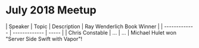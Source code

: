 # July 2018 Meetup

| Speaker | Topic | Description  | Ray Wenderlich Book Winner |
| ------------- | ------------- | ----- |
| Chris Constable | ... | ... | Michael Hulet won "Server Side Swift with Vapor"!
